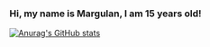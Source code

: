 ### Hi, my name is Margulan, I am 15 years old!

[![Anurag's GitHub stats](https://github-readme-stats.vercel.app/api?username=mrgln&theme=tokyonight)](https://github.com/anuraghazra/github-readme-stats)
